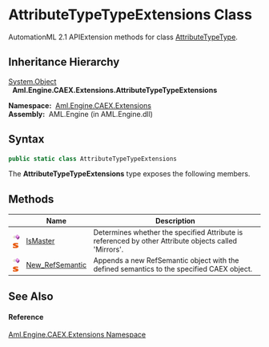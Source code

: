 AttributeTypeTypeExtensions Class
=================================
AutomationML 2.1 APIExtension methods for class [AttributeTypeType][1].


Inheritance Hierarchy
---------------------
[System.Object][2]  
  **Aml.Engine.CAEX.Extensions.AttributeTypeTypeExtensions**  

  **Namespace:**  [Aml.Engine.CAEX.Extensions][3]  
  **Assembly:**  AML.Engine (in AML.Engine.dll)

Syntax
------

```csharp
public static class AttributeTypeTypeExtensions
```

The **AttributeTypeTypeExtensions** type exposes the following members.


Methods
-------

                                 | Name                 | Description                                                                                           
-------------------------------- | -------------------- | ----------------------------------------------------------------------------------------------------- 
![Public method]![Static member] | [IsMaster][4]        | Determines whether the specified Attribute is referenced by other Attribute objects called 'Mirrors'. 
![Public method]![Static member] | [New_RefSemantic][5] | Appends a new RefSemantic object with the defined semantics to the specified CAEX object.             


See Also
--------

#### Reference
[Aml.Engine.CAEX.Extensions Namespace][3]  

[1]: ../../Aml.Engine.CAEX/AttributeTypeType/README.md
[2]: https://docs.microsoft.com/dotnet/api/system.object
[3]: ../README.md
[4]: IsMaster.md
[5]: New_RefSemantic.md
[6]: https://www.automationml.org
[7]: ../../icons/logoShade.png
[Public method]: ../../icons/pubmethod.gif "Public method"
[Static member]: ../../icons/static.gif "Static member"